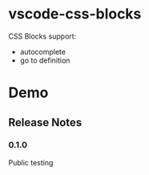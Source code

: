 # vscode-css-blocks

CSS Blocks support:
- autocomplete
- go to definition

# Demo



## Release Notes


### 0.1.0

Public testing